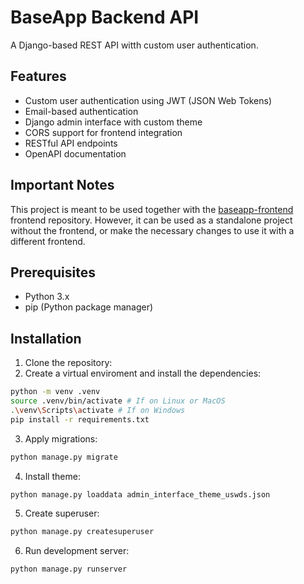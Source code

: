 # BaseApp Backend API

A Django-based REST API witth custom user authentication.

## Features

- Custom user authentication using JWT (JSON Web Tokens)
- Email-based authentication
- Django admin interface with custom theme
- CORS support for frontend integration
- RESTful API endpoints
- OpenAPI documentation

## Important Notes

This project is meant to be used together with the [baseapp-frontend](https://github.com/luisguareschi/baseapp-frontend) frontend repository. However, it can be used as a standalone project without the frontend, or make the necessary changes to use it with a different frontend.

## Prerequisites

- Python 3.x
- pip (Python package manager)

## Installation

1. Clone the repository:
2. Create a virtual enviroment and install the dependencies:

```bash
python -m venv .venv
source .venv/bin/activate # If on Linux or MacOS
.\venv\Scripts\activate # If on Windows 
pip install -r requirements.txt
```

3. Apply migrations:

```bash
python manage.py migrate
```

4. Install theme: 

```bash
python manage.py loaddata admin_interface_theme_uswds.json
```

5. Create superuser:

```bash
python manage.py createsuperuser
```

6. Run development server:

```bash
python manage.py runserver
```
